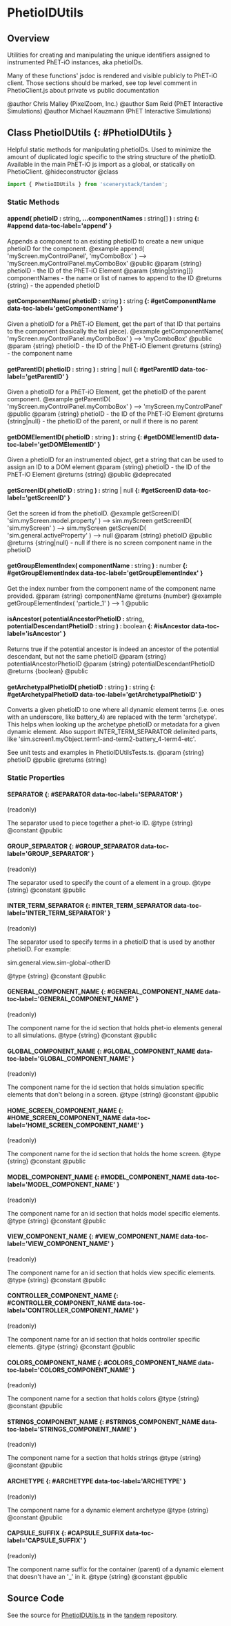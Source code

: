 # PhetioIDUtils

## Overview

Utilities for creating and manipulating the unique identifiers assigned to instrumented PhET-iO instances, aka
phetioIDs.

Many of these functions' jsdoc is rendered and visible publicly to PhET-iO client. Those sections should be
marked, see top level comment in PhetioClient.js about private vs public documentation

@author Chris Malley (PixelZoom, Inc.)
@author Sam Reid (PhET Interactive Simulations)
@author Michael Kauzmann (PhET Interactive Simulations)

## Class PhetioIDUtils {: #PhetioIDUtils }


Helpful static methods for manipulating phetioIDs. Used to minimize the amount of duplicated logic specific to the
string structure of the phetioID. Available in the main PhET-iO js import as a global, or statically on PhetioClient.
@hideconstructor
@class

```js
import { PhetioIDUtils } from 'scenerystack/tandem';
```
### Static Methods

#### append( phetioID : <span style="font-weight: 400;"><span style="color: hsla(calc(var(--md-hue) + 180deg),80%,40%,1);">string</span></span>, ...componentNames : <span style="font-weight: 400;"><span style="color: hsla(calc(var(--md-hue) + 180deg),80%,40%,1);">string</span>[]</span> ) : <span style="font-weight: 400;"><span style="color: hsla(calc(var(--md-hue) + 180deg),80%,40%,1);">string</span></span> {: #append data-toc-label='append' }

Appends a component to an existing phetioID to create a new unique phetioID for the component.
@example
append( 'myScreen.myControlPanel', 'myComboBox' )
--&gt;  'myScreen.myControlPanel.myComboBox'
@public
@param {string} phetioID - the ID of the PhET-iO Element
@param {string|string[]} componentNames - the name or list of names to append to the ID
@returns {string} - the appended phetioID

#### getComponentName( phetioID : <span style="font-weight: 400;"><span style="color: hsla(calc(var(--md-hue) + 180deg),80%,40%,1);">string</span></span> ) : <span style="font-weight: 400;"><span style="color: hsla(calc(var(--md-hue) + 180deg),80%,40%,1);">string</span></span> {: #getComponentName data-toc-label='getComponentName' }

Given a phetioID for a PhET-iO Element, get the part of that ID that pertains to the component (basically the
tail piece).
@example
getComponentName( 'myScreen.myControlPanel.myComboBox' )
--&gt;  'myComboBox'
@public
@param {string} phetioID - the ID of the PhET-iO Element
@returns {string} - the component name

#### getParentID( phetioID : <span style="font-weight: 400;"><span style="color: hsla(calc(var(--md-hue) + 180deg),80%,40%,1);">string</span></span> ) : <span style="font-weight: 400;"><span style="color: hsla(calc(var(--md-hue) + 180deg),80%,40%,1);">string</span> | <span style="color: hsla(calc(var(--md-hue) + 180deg),80%,40%,1);">null</span></span> {: #getParentID data-toc-label='getParentID' }

Given a phetioID for a PhET-iO Element, get the phetioID of the parent component.
@example
getParentID( 'myScreen.myControlPanel.myComboBox' )
--&gt;  'myScreen.myControlPanel'
@public
@param {string} phetioID - the ID of the PhET-iO Element
@returns {string|null} - the phetioID of the parent, or null if there is no parent

#### getDOMElementID( phetioID : <span style="font-weight: 400;"><span style="color: hsla(calc(var(--md-hue) + 180deg),80%,40%,1);">string</span></span> ) : <span style="font-weight: 400;"><span style="color: hsla(calc(var(--md-hue) + 180deg),80%,40%,1);">string</span></span> {: #getDOMElementID data-toc-label='getDOMElementID' }

Given a phetioID for an instrumented object, get a string that can be used to assign an ID to a DOM element
@param {string} phetioID - the ID of the PhET-iO Element
@returns {string}
@public
@deprecated

#### getScreenID( phetioID : <span style="font-weight: 400;"><span style="color: hsla(calc(var(--md-hue) + 180deg),80%,40%,1);">string</span></span> ) : <span style="font-weight: 400;"><span style="color: hsla(calc(var(--md-hue) + 180deg),80%,40%,1);">string</span> | <span style="color: hsla(calc(var(--md-hue) + 180deg),80%,40%,1);">null</span></span> {: #getScreenID data-toc-label='getScreenID' }

Get the screen id from the phetioID.
@example
getScreenID( 'sim.myScreen.model.property' )
--&gt; sim.myScreen
getScreenID( 'sim.myScreen' )
--&gt; sim.myScreen
getScreenID( 'sim.general.activeProperty' )
--&gt; null
@param {string} phetioID
@public
@returns {string|null} - null if there is no screen component name in the phetioID

#### getGroupElementIndex( componentName : <span style="font-weight: 400;"><span style="color: hsla(calc(var(--md-hue) + 180deg),80%,40%,1);">string</span></span> ) : <span style="font-weight: 400;"><span style="color: hsla(calc(var(--md-hue) + 180deg),80%,40%,1);">number</span></span> {: #getGroupElementIndex data-toc-label='getGroupElementIndex' }

Get the index number from the component name of the component name provided.
@param {string} componentName
@returns {number}
@example
getGroupElementIndex( 'particle_1' )
--&gt; 1
@public

#### isAncestor( potentialAncestorPhetioID : <span style="font-weight: 400;"><span style="color: hsla(calc(var(--md-hue) + 180deg),80%,40%,1);">string</span></span>, potentialDescendantPhetioID : <span style="font-weight: 400;"><span style="color: hsla(calc(var(--md-hue) + 180deg),80%,40%,1);">string</span></span> ) : <span style="font-weight: 400;"><span style="color: hsla(calc(var(--md-hue) + 180deg),80%,40%,1);">boolean</span></span> {: #isAncestor data-toc-label='isAncestor' }

Returns true if the potential ancestor is indeed an ancestor of the potential descendant, but not the same phetioID
@param {string} potentialAncestorPhetioID
@param {string} potentialDescendantPhetioID
@returns {boolean}
@public

#### getArchetypalPhetioID( phetioID : <span style="font-weight: 400;"><span style="color: hsla(calc(var(--md-hue) + 180deg),80%,40%,1);">string</span></span> ) : <span style="font-weight: 400;"><span style="color: hsla(calc(var(--md-hue) + 180deg),80%,40%,1);">string</span></span> {: #getArchetypalPhetioID data-toc-label='getArchetypalPhetioID' }

Converts a given phetioID to one where all dynamic element terms (i.e. ones with an underscore, like battery_4)
are replaced with the term 'archetype'. This helps when looking up the archetype phetioID or metadata for a given
dynamic element. Also support INTER_TERM_SEPARATOR delimited parts, like 'sim.screen1.myObject.term1-and-term2-battery_4-term4-etc'.

See unit tests and examples in PhetioIDUtilsTests.ts.
@param {string} phetioID
@public
@returns {string}

### Static Properties

#### SEPARATOR {: #SEPARATOR data-toc-label='SEPARATOR' }

(readonly)

The separator used to piece together a phet-io ID.
@type {string}
@constant
@public

#### GROUP_SEPARATOR {: #GROUP_SEPARATOR data-toc-label='GROUP_SEPARATOR' }

(readonly)

The separator used to specify the count of a element in a group.
@type {string}
@constant
@public

#### INTER_TERM_SEPARATOR {: #INTER_TERM_SEPARATOR data-toc-label='INTER_TERM_SEPARATOR' }

(readonly)

The separator used to specify terms in a phetioID that is used by another phetioID. For example:

sim.general.view.sim-global-otherID

@type {string}
@constant
@public

#### GENERAL_COMPONENT_NAME {: #GENERAL_COMPONENT_NAME data-toc-label='GENERAL_COMPONENT_NAME' }

(readonly)

The component name for the id section that holds phet-io elements general to all simulations.
@type {string}
@constant
@public

#### GLOBAL_COMPONENT_NAME {: #GLOBAL_COMPONENT_NAME data-toc-label='GLOBAL_COMPONENT_NAME' }

(readonly)

The component name for the id section that holds simulation specific elements that don't belong in a screen.
@type {string}
@constant
@public

#### HOME_SCREEN_COMPONENT_NAME {: #HOME_SCREEN_COMPONENT_NAME data-toc-label='HOME_SCREEN_COMPONENT_NAME' }

(readonly)

The component name for the id section that holds the home screen.
@type {string}
@constant
@public

#### MODEL_COMPONENT_NAME {: #MODEL_COMPONENT_NAME data-toc-label='MODEL_COMPONENT_NAME' }

(readonly)

The component name for an id section that holds model specific elements.
@type {string}
@constant
@public

#### VIEW_COMPONENT_NAME {: #VIEW_COMPONENT_NAME data-toc-label='VIEW_COMPONENT_NAME' }

(readonly)

The component name for an id section that holds view specific elements.
@type {string}
@constant
@public

#### CONTROLLER_COMPONENT_NAME {: #CONTROLLER_COMPONENT_NAME data-toc-label='CONTROLLER_COMPONENT_NAME' }

(readonly)

The component name for an id section that holds controller specific elements.
@type {string}
@constant
@public

#### COLORS_COMPONENT_NAME {: #COLORS_COMPONENT_NAME data-toc-label='COLORS_COMPONENT_NAME' }

(readonly)

The component name for a section that holds colors
@type {string}
@constant
@public

#### STRINGS_COMPONENT_NAME {: #STRINGS_COMPONENT_NAME data-toc-label='STRINGS_COMPONENT_NAME' }

(readonly)

The component name for a section that holds strings
@type {string}
@constant
@public

#### ARCHETYPE {: #ARCHETYPE data-toc-label='ARCHETYPE' }

(readonly)

The component name for a dynamic element archetype
@type {string}
@constant
@public

#### CAPSULE_SUFFIX {: #CAPSULE_SUFFIX data-toc-label='CAPSULE_SUFFIX' }

(readonly)

The component name suffix for the container (parent) of a dynamic element that doesn't have an '_' in it.
@type {string}
@constant
@public



## Source Code

See the source for [PhetioIDUtils.ts](https://github.com/phetsims/tandem/blob/main/js/PhetioIDUtils.ts) in the [tandem](https://github.com/phetsims/tandem) repository.
